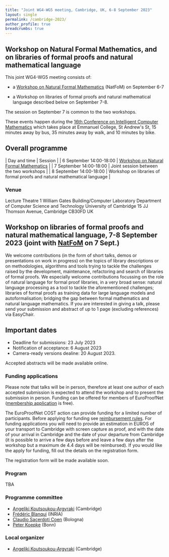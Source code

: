 ```yaml
---
title: "Joint WG4-WG5 meeting, Cambridge, UK, 6-8 September 2023"
layout: single
permalink: /cambridge-2023/
author_profile: true
breadcrumbs: true
---
```


## Workshop on Natural Formal Mathematics, and on libraries of formal proofs and natural mathematical language

This joint WG4-WG5 meeting consists of:

- a [Workshop on Natural Formal Mathematics](https://cicm-conference.org/2023/cicm.php?event=natfom&menu=general) (NatFoM) on September 6-7

- a Workshop on libraries of formal proofs and natural mathematical language described below on September 7-8.

The session on September 7 is common to the two workshops.

These events happen during the [16th Conference on Intelligent Computer Mathematics](https://cicm-conference.org/2023/) which takes place at Emmanuel College, St Andrew's St, 15 minutes away by bus, 35 minutes away by walk, and 10 minutes by bike.


## Overall programme

| Day and time | Session |
| 6 September 14:00-18:00 | [Workshop on Natural Formal Mathematics](https://cicm-conference.org/2023/cicm.php?event=natfom&menu=general) |
| 7 September 14:00-18:00 | Joint session between the two workshops |
| 8 September 14:00-18:00 | Workshop on libraries of formal proofs and natural mathematical language |


### Venue
Lecture Theatre 1
William Gates Building/Computer Laboratory
Department of Computer Science and Technology
University of Cambridge
15 JJ Thomson Avenue, 
Cambridge CB30FD
UK


## Workshop on libraries of formal proofs and natural mathematical language, 7-8 September 2023 (joint with [NatFoM](https://cicm-conference.org/2023/cicm.php?event=natfom&menu=general) on 7 Sept.)

We welcome contributions (in the form of short talks, demos or presentations on work in progress) on the topics of library descriptions or on methodologies, algorithms and tools trying to tackle the challenges raised by the development, maintenance, refactoring and search of libraries of formal proofs.
We especially welcome contributions focussing on the role of natural language for formal proof libraries, in a very broad sense: natural language processing as a tool to tackle the aforementioned challenges; 
libraries of formal proofs as training data for large language models and autoformalisation; bridging the gap between formal mathematics and natural language mathematics.
If you are interested in giving a talk, please send your submission and abstract of up to 1 page (excluding references) via EasyChair.


## Important dates
* Deadline for submissions: 23 July 2023
* Notification of acceptance: 6 August 2023
* Camera-ready versions dealine: 20 August 2023.

Accepted abstracts will be made available online.


### Funding applications

Please note that talks will be in person, therefore at least one author of each accepted submission is expected to attend the workshop and to present the submission in person. 
Funding can be offered for members of EuroProofNet ([membership application](https://e-services.cost.eu/action/CA20111/working-groups/apply) is free).

The EuroProofNet COST action can provide funding for a limited number of participants. Before applying for funding see [reimbursement rules](../reimbursement-rules). 
For funding applications you will need to provide an estimation in EUROS of your transport to Cambridge with screen capture as proof, and with the date of your arrival in Cambridge and the date of your departure from Cambridge (it is possible to arrive a few days before and leave a few days after the workshop but a maximum de 4.4 days will be reimbursed).
If you would like the apply for funding, fill out the details on the registration form.

The registration form will be made available soon.


### Program

TBA


### Programme committee

* [Angeliki Koutsoukou-Argyraki](https://www.cl.cam.ac.uk/~ak2110/) (Cambridge)
* [Frédéric Blanqui](https://blanqui.gitlabpages.inria.fr/) (INRIA)
* [Claudio Sacerdoti Coen](https://www.cs.unibo.it/~sacerdot/) (Bologna)
* [Peter Koepke](https://www.math.uni-bonn.de/people/koepke/) (Bonn)

### Local organizer

* [Angeliki Koutsoukou-Argyraki](https://www.cl.cam.ac.uk/~ak2110/) (Cambridge)
